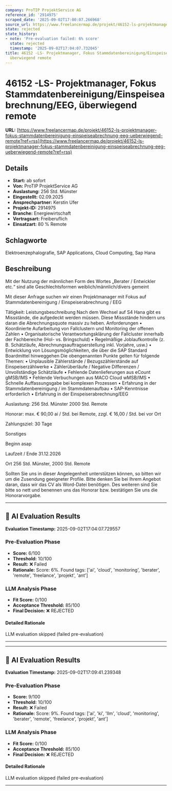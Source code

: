 ```yaml
---
company: ProTIP ProjektService AG
reference_id: '2914975'
scraped_date: '2025-09-02T17:00:07.266968'
source_url: https://www.freelancermap.de/projekt/46152-ls-projektmanager-fokus-stammdatenbereinigung-einspeiseabrechnung-eeg-ueberwiegend-remote?ref=rss
state: rejected
state_history:
- note: 'Pre-evaluation failed: 6% score'
  state: rejected
  timestamp: '2025-09-02T17:04:07.732045'
title: 46152 -LS- Projektmanager, Fokus Stammdatenbereinigung/Einspeiseabrechnung/EEG,
  überwiegend remote
---
```



# 46152 -LS- Projektmanager, Fokus Stammdatenbereinigung/Einspeiseabrechnung/EEG, überwiegend remote
**URL:** [https://www.freelancermap.de/projekt/46152-ls-projektmanager-fokus-stammdatenbereinigung-einspeiseabrechnung-eeg-ueberwiegend-remote?ref=rss](https://www.freelancermap.de/projekt/46152-ls-projektmanager-fokus-stammdatenbereinigung-einspeiseabrechnung-eeg-ueberwiegend-remote?ref=rss)
## Details
- **Start:** ab sofort
- **Von:** ProTIP ProjektService AG
- **Auslastung:** 256 Std.  Münster
- **Eingestellt:** 02.09.2025
- **Ansprechpartner:** Kerstin Ufer
- **Projekt-ID:** 2914975
- **Branche:** Energiewirtschaft
- **Vertragsart:** Freiberuflich
- **Einsatzart:** 80
                                                % Remote

## Schlagworte
Elektroenzephalografie, SAP Applications, Cloud Computing, Sap Hana

## Beschreibung
Mit der Nutzung der männlichen Form des Wortes „Berater / Entwickler etc.“ sind alle Geschlechtsformen weiblich/männlich/divers gemeint

Mit dieser Anfrage suchen wir einen Projektmanager mit Fokus auf Stammdatenbereinigung / Einspeiserabrechnung / EEG

Tätigkeit:
Leistungsbeschreibung
Nach dem Wechsel auf S4 Hana gibt es Missstände, die aufgedeckt werden müssen. Diese Missstände hindern uns daran die Abrechnungsquote massiv zu heben.
Anforderungen
• Koordinierte Aufarbeitung von Fallclustern und Monitoring der offenen Zahlen
• Organisatorische Verantwortungsklärung der Fallcluster innerhalb der Fachbereiche (Hol- vs. Bringschuld)
• Regelmäßige Joblaufkontrolle (z. B. Schätzläufe, Abrechnungsauftragserstellung inkl. Vorjahre, usw.)
• Entwicklung von Lösungsmöglichkeiten, die über die SAP Standard Boardmittel hinweggehen
Die obengenannten Punkte gelten für folgende Themen:
• Unplausible Zählerstände / Bezugszählerstände auf Einspeiserzählwerke
• Zählerüberläufe / Negative Differenzen / Unvollständige Schätzläufe
• Fehlende Datenlieferungen aus eCount gMSB/IMS
• Fehlende Verbuchungen aus MACO Cloud wMSB/IMS
• Schnelle Auffassungsgabe bei komplexen Prozessen
• Erfahrung in der Stammdatenbereinigung / im Stammdatenaufbau
• SAP-Kenntnisse erforderlich
• Erfahrung in der Einspeiserabrechnung/EEG

Auslastung:
256 Std. Münster
2000 Std. Remote

Honorar:
max. € 90,00 ai / Std. bei Remote, zzgl. € 16,00 / Std. bei vor Ort

Zahlungsziel:
30 Tage

Sonstiges

Beginn
asap

Laufzeit / Ende
31.12.2026

Ort
256 Std. Münster, 2000 Std. Remote

Sollten Sie uns in dieser Angelegenheit unterstützen können, so bitten wir um die Zusendung geeigneter Profile.
Bitte denken Sie bei Ihrem Angebot daran, dass wir das CV als Word-Datei benötigen.
Des weiteren sind Sie bitte so nett und benennen uns das Honorar bzw. bestätigen Sie uns die Honorarvorgabe.

---

## 🤖 AI Evaluation Results

**Evaluation Timestamp:** 2025-09-02T17:04:07.729557

### Pre-Evaluation Phase
- **Score:** 6/100
- **Threshold:** 10/100
- **Result:** ❌ Failed
- **Rationale:** Score: 6%. Found tags: ['ai', 'cloud', 'monitoring', 'berater', 'remote', 'freelance', 'projekt', 'ant']

### LLM Analysis Phase
- **Fit Score:** 0/100
- **Acceptance Threshold:** 85/100
- **Final Decision:** ❌ REJECTED

#### Detailed Rationale
LLM evaluation skipped (failed pre-evaluation)

---


---

## 🤖 AI Evaluation Results

**Evaluation Timestamp:** 2025-09-02T17:09:41.239348

### Pre-Evaluation Phase
- **Score:** 9/100
- **Threshold:** 10/100
- **Result:** ❌ Failed
- **Rationale:** Score: 9%. Found tags: ['ai', 'ki', 'llm', 'cloud', 'monitoring', 'berater', 'remote', 'freelance', 'projekt', 'ant']

### LLM Analysis Phase
- **Fit Score:** 0/100
- **Acceptance Threshold:** 85/100
- **Final Decision:** ❌ REJECTED

#### Detailed Rationale
LLM evaluation skipped (failed pre-evaluation)

---
